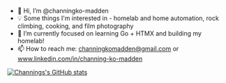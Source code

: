 - 👋 Hi, I’m @channingko-madden
- 💡 Some things I'm interested in - homelab and home automation, rock climbing, cooking, and film photography
- 🌱 I’m currently focused on learning Go + HTMX and building my homelab!
- 📫 How to reach me: channingkomadden@gmail.com or www.linkedin.com/in/channing-ko-madden

[![Channings's GitHub stats](https://github-readme-stats.vercel.app/api?username=channingko-madden&show_icons=true&theme=tokyonight)](https://github.com/anuraghazra/github-readme-stats)

<!---
channingko-madden/channingko-madden is a ✨ special ✨ repository because its `README.md` (this file) appears on your GitHub profile.
You can click the Preview link to take a look at your changes.
--->
